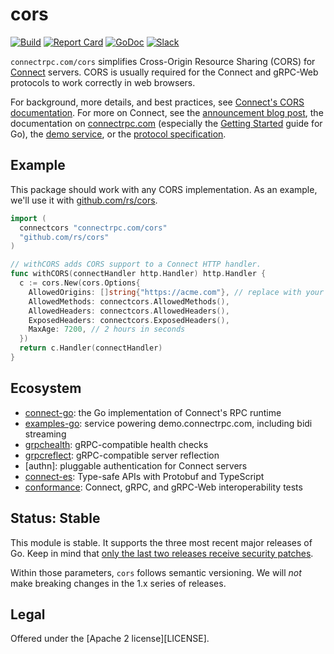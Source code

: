 cors
====
[![Build](https://github.com/connectrpc.com/cors-go/actions/workflows/ci.yaml/badge.svg?branch=main)](https://github.com/connectrpc.com/cors-go/actions/workflows/ci.yaml)
[![Report Card](https://goreportcard.com/badge/connectrpc.com/cors)](https://goreportcard.com/report/connectrpc.com/cors)
[![GoDoc](https://pkg.go.dev/badge/connectrpc.com/cors.svg)](https://pkg.go.dev/connectrpc.com/cors)
[![Slack](https://img.shields.io/badge/slack-buf-%23e01563)][slack]

`connectrpc.com/cors` simplifies Cross-Origin Resource Sharing (CORS) for
[Connect](https://github.com/connectrpc/connect-go) servers. CORS is usually
required for the Connect and gRPC-Web protocols to work correctly in
web browsers.

For background, more details, and best practices, see [Connect's CORS
documentation](https://connectrpc.com/docs/cors). For more on Connect, see the
[announcement blog post][blog], the documentation on [connectrpc.com][docs]
(especially the [Getting Started] guide for Go), the [demo
service][examples-go], or the [protocol specification][protocol].

## Example

This package should work with any CORS implementation. As an example, we'll use
it with [github.com/rs/cors](https://github.com/rs/cors).

```go
import (
  connectcors "connectrpc.com/cors"
  "github.com/rs/cors"
)

// withCORS adds CORS support to a Connect HTTP handler.
func withCORS(connectHandler http.Handler) http.Handler {
  c := cors.New(cors.Options{
    AllowedOrigins: []string{"https://acme.com"}, // replace with your domain
    AllowedMethods: connectcors.AllowedMethods(),
    AllowedHeaders: connectcors.AllowedHeaders(),
    ExposedHeaders: connectcors.ExposedHeaders(),
    MaxAge: 7200, // 2 hours in seconds
  })
  return c.Handler(connectHandler)
}
```

## Ecosystem

* [connect-go]: the Go implementation of Connect's RPC runtime
* [examples-go]: service powering demo.connectrpc.com, including bidi streaming
* [grpchealth]: gRPC-compatible health checks
* [grpcreflect]: gRPC-compatible server reflection
* [authn]: pluggable authentication for Connect servers
* [connect-es]: Type-safe APIs with Protobuf and TypeScript
* [conformance]: Connect, gRPC, and gRPC-Web interoperability tests

## Status: Stable

This module is stable. It supports the three most recent major releases of Go.
Keep in mind that [only the last two releases receive security
patches][go-support-policy].

Within those parameters, `cors` follows semantic versioning. We will _not_
make breaking changes in the 1.x series of releases.

## Legal

Offered under the [Apache 2 license][LICENSE].

[Getting Started]: https://connectrpc.com/docs/go/getting-started
[blog]: https://buf.build/blog/connect-a-better-grpc
[conformance]: https://github.com/connectrpc/conformance
[connect-es]: https://github.com/connectrpc/connect-es
[connect-go]: https://github.com/connectrpc/connect-go
[cors]: https://github.com/connectrpc/cors-go
[docs]: https://connectrpc.com
[examples-go]: https://github.com/connectrpc/examples-go
[go-support-policy]: https://golang.org/doc/devel/release#policy
[godoc]: https://pkg.go.dev/connectrpc.com/authn
[grpchealth]: https://github.com/connectrpc/grpchealth-go
[grpcreflect]: https://github.com/connectrpc/grpcreflect-go
[protocol]: https://connectrpc.com/docs/protocol
[slack]: https://buf.build/links/slack
